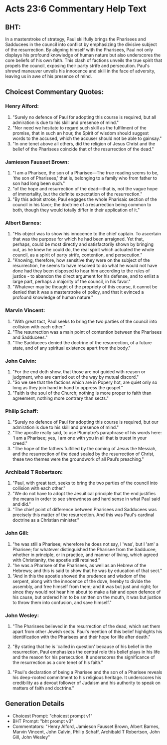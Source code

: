 # Acts 23:6 Commentary Help Text

## BHT:
In a masterstroke of strategy, Paul skillfully brings the Pharisees and Sadducees in the council into conflict by emphasizing the divisive subject of the resurrection. By aligning himself with the Pharisees, Paul not only displays his profound knowledge of human nature but also underscores the core beliefs of his own faith. This clash of factions unveils the true spirit that propels the council, exposing their party strife and persecution. Paul's shrewd maneuver unveils his innocence and skill in the face of adversity, leaving us in awe of his presence of mind.

## Choicest Commentary Quotes:
### Henry Alford:
1. "Surely no defence of Paul for adopting this course is required, but all admiration is due to his skill and presence of mind."
2. "Nor need we hesitate to regard such skill as the fulfilment of the promise, that in such an hour, the Spirit of wisdom should suggest words to the accused, which the accuser should not be able to gainsay."
3. "In one tenet above all others, did the religion of Jesus Christ and the belief of the Pharisees coincide that of the resurrection of the dead."

### Jamieson Fausset Brown:
1. "I am a Pharisee, the son of a Pharisee—The true reading seems to be, 'the son of Pharisees,' that is, belonging to a family who from father to son had long been such."
2. "of the hope and resurrection of the dead—that is, not the vague hope of immortality, but the definite expectation of the resurrection."
3. "By this adroit stroke, Paul engages the whole Pharisaic section of the council in his favor; the doctrine of a resurrection being common to both, though they would totally differ in their application of it."

### Albert Barnes:
1. "His object was to show his innocence to the chief captain. To ascertain that was the purpose for which he had been arraigned. Yet that, perhaps, could be most directly and satisfactorily shown by bringing out, as he knew he could do, the real spirit which actuated the whole council, as a spirit of party strife, contention, and persecution."
2. "Knowing, therefore, how sensitive they were on the subject of the resurrection, he seems to have resolved to do what he would not have done had they been disposed to hear him according to the rules of justice - to abandon the direct argument for his defense, and to enlist a large part, perhaps a majority of the council, in his favor."
3. "Whatever may be thought of the propriety of this course, it cannot be denied that it was a masterstroke of policy, and that it evinced a profound knowledge of human nature."

### Marvin Vincent:
1. "With great tact, Paul seeks to bring the two parties of the council into collision with each other."
2. "The resurrection was a main point of contention between the Pharisees and Sadducees."
3. "The Sadducees denied the doctrine of the resurrection, of a future state, and of any spiritual existence apart from the body."

### John Calvin:
1. "For the end doth show, that those are not guided with reason or judgment, who are carried out of the way by mutual discord."
2. "So we see that the factions which are in Popery hot, are quiet only so long as they join hand in hand to oppress the gospel."
3. "Faith is the soul of the Church; nothing is more proper to faith than agreement, nothing more contrary than sects."


### Philip Schaff:
1. "Surely no defence of Paul for adopting this course is required, but our admiration is due to his skill and presence of mind."
2. "The apostle really said, to use Plumptre’s paraphrase of his words here: ‘I am a Pharisee; yes, I am one with you in all that is truest in your creed."
3. "The hope of the fathers fulfilled by the coming of Jesus the Messiah, and the resurrection of the dead sealed by the resurrection of Christ, these two themes were the groundwork of all Paul’s preaching."

### Archibald T Robertson:
1. "Paul, with great tact, seeks to bring the two parties of the council into collision with each other."
2. "We do not have to adopt the Jesuitical principle that the end justifies the means in order to see shrewdness and hard sense in what Paul said and did."
3. "The chief point of difference between Pharisees and Sadducees was precisely this matter of the resurrection. And this was Paul's cardinal doctrine as a Christian minister."

### John Gill:
1. "he was still a Pharisee; wherefore he does not say, I 'was', but I 'am' a Pharisee; for whatever distinguished the Pharisee from the Sadducee, whether in principle, or in practice, and manner of living, which agreed with Christianity, the apostle still retained."
2. "he was a Pharisee of the Pharisees, as well as an Hebrew of the Hebrews; and this is said to show that he was by education of that sect."
3. "And in this the apostle showed the prudence and wisdom of the serpent, along with the innocence of the dove, hereby to divide the assembly, and free himself from them; and it was but just and right; for since they would not hear him about to make a fair and open defence of his cause, but ordered him to be smitten on the mouth, it was but justice to throw them into confusion, and save himself."

### John Wesley:
1. "The Pharisees believed in the resurrection of the dead, which set them apart from other Jewish sects. Paul's mention of this belief highlights his identification with the Pharisees and their hope for life after death."

2. "By stating that he is 'called in question' because of his belief in the resurrection, Paul emphasizes the central role this belief plays in his life and the reason for his persecution. It underscores the significance of the resurrection as a core tenet of his faith."

3. "Paul's declaration of being a Pharisee and the son of a Pharisee reveals his deep-rooted commitment to his religious heritage. It underscores his credibility as a devout follower of Judaism and his authority to speak on matters of faith and doctrine."


## Generation Details
- Choicest Prompt: "choicest prompt v1"
- BHT Prompt: "bht prompt v3"
- Commentators: "Henry Alford, Jamieson Fausset Brown, Albert Barnes, Marvin Vincent, John Calvin, Philip Schaff, Archibald T Robertson, John Gill, John Wesley"
